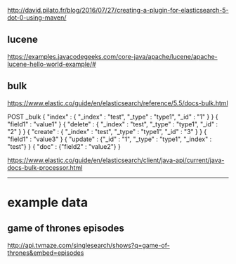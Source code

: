 http://david.pilato.fr/blog/2016/07/27/creating-a-plugin-for-elasticsearch-5-dot-0-using-maven/



## lucene

https://examples.javacodegeeks.com/core-java/apache/lucene/apache-lucene-hello-world-example/#



## bulk


https://www.elastic.co/guide/en/elasticsearch/reference/5.5/docs-bulk.html

POST _bulk
{ "index" : { "_index" : "test", "_type" : "type1", "_id" : "1" } }
{ "field1" : "value1" }
{ "delete" : { "_index" : "test", "_type" : "type1", "_id" : "2" } }
{ "create" : { "_index" : "test", "_type" : "type1", "_id" : "3" } }
{ "field1" : "value3" }
{ "update" : {"_id" : "1", "_type" : "type1", "_index" : "test"} }
{ "doc" : {"field2" : "value2"} }


https://www.elastic.co/guide/en/elasticsearch/client/java-api/current/java-docs-bulk-processor.html


----

# example data

## game of thrones episodes
http://api.tvmaze.com/singlesearch/shows?q=game-of-thrones&embed=episodes




